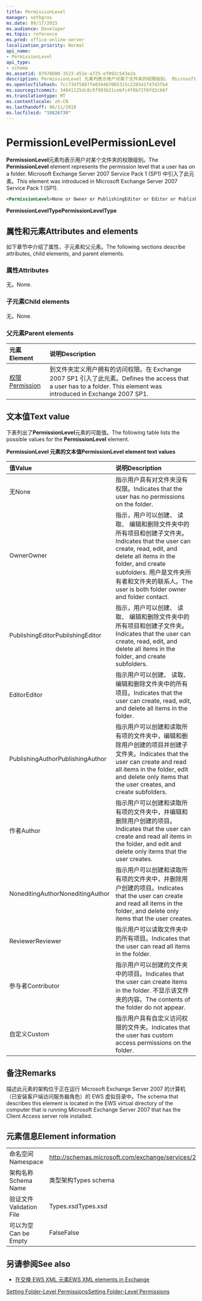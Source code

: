 ```yaml
---
title: PermissionLevel
manager: sethgros
ms.date: 09/17/2015
ms.audience: Developer
ms.topic: reference
ms.prod: office-online-server
localization_priority: Normal
api_name:
- PermissionLevel
api_type:
- schema
ms.assetid: 87978600-3523-451e-a725-ef092c543e2a
description: PermissionLevel 元素均表示用户对某个文件夹的权限级别。 Microsoft Exchange Server 2007 Service Pack 1 (SP1) 中引入了此元素。
ms.openlocfilehash: 7cc734f5807fe039467065315c220341f47d3fb4
ms.sourcegitcommit: 34041125dc8c5f993b21cebfc4f8b72f0fd2cb6f
ms.translationtype: MT
ms.contentlocale: zh-CN
ms.lasthandoff: 06/11/2018
ms.locfileid: "19826730"
---
```

# <a name="permissionlevel"></a><span data-ttu-id="7965e-104">PermissionLevel</span><span class="sxs-lookup"><span data-stu-id="7965e-104">PermissionLevel</span></span>

<span data-ttu-id="7965e-105">**PermissionLevel**元素均表示用户对某个文件夹的权限级别。</span><span class="sxs-lookup"><span data-stu-id="7965e-105">The **PermissionLevel** element represents the permission level that a user has on a folder.</span></span> <span data-ttu-id="7965e-106">Microsoft Exchange Server 2007 Service Pack 1 (SP1) 中引入了此元素。</span><span class="sxs-lookup"><span data-stu-id="7965e-106">This element was introduced in Microsoft Exchange Server 2007 Service Pack 1 (SP1).</span></span> 
  
```xml
<PermissionLevel>None or Owner or PublishingEditor or Editor or PublishingAuthor or Author or NoneditingAuthor or Reviewer or Contributor or Custom</PermissionLevel>
```

 <span data-ttu-id="7965e-107">**PermissionLevelType**</span><span class="sxs-lookup"><span data-stu-id="7965e-107">**PermissionLevelType**</span></span>
## <a name="attributes-and-elements"></a><span data-ttu-id="7965e-108">属性和元素</span><span class="sxs-lookup"><span data-stu-id="7965e-108">Attributes and elements</span></span>

<span data-ttu-id="7965e-109">如下章节中介绍了属性、子元素和父元素。</span><span class="sxs-lookup"><span data-stu-id="7965e-109">The following sections describe attributes, child elements, and parent elements.</span></span>
  
### <a name="attributes"></a><span data-ttu-id="7965e-110">属性</span><span class="sxs-lookup"><span data-stu-id="7965e-110">Attributes</span></span>

<span data-ttu-id="7965e-111">无。</span><span class="sxs-lookup"><span data-stu-id="7965e-111">None.</span></span>
  
### <a name="child-elements"></a><span data-ttu-id="7965e-112">子元素</span><span class="sxs-lookup"><span data-stu-id="7965e-112">Child elements</span></span>

<span data-ttu-id="7965e-113">无。</span><span class="sxs-lookup"><span data-stu-id="7965e-113">None.</span></span>
  
### <a name="parent-elements"></a><span data-ttu-id="7965e-114">父元素</span><span class="sxs-lookup"><span data-stu-id="7965e-114">Parent elements</span></span>

|<span data-ttu-id="7965e-115">**元素**</span><span class="sxs-lookup"><span data-stu-id="7965e-115">**Element**</span></span>|<span data-ttu-id="7965e-116">**说明**</span><span class="sxs-lookup"><span data-stu-id="7965e-116">**Description**</span></span>|
|:-----|:-----|
|[<span data-ttu-id="7965e-117">权限</span><span class="sxs-lookup"><span data-stu-id="7965e-117">Permission</span></span>](permission.md) <br/> |<span data-ttu-id="7965e-p103">到文件夹定义用户拥有的访问权限。在 Exchange 2007 SP1 引入了此元素。</span><span class="sxs-lookup"><span data-stu-id="7965e-p103">Defines the access that a user has to a folder. This element was introduced in Exchange 2007 SP1.</span></span>  <br/> |
   
## <a name="text-value"></a><span data-ttu-id="7965e-120">文本值</span><span class="sxs-lookup"><span data-stu-id="7965e-120">Text value</span></span>

<span data-ttu-id="7965e-121">下表列出了**PermissionLevel**元素的可能值。</span><span class="sxs-lookup"><span data-stu-id="7965e-121">The following table lists the possible values for the **PermissionLevel** element.</span></span> 
  
<span data-ttu-id="7965e-122">**PermissionLevel 元素的文本值**</span><span class="sxs-lookup"><span data-stu-id="7965e-122">**PermissionLevel element text values**</span></span>

|<span data-ttu-id="7965e-123">**值**</span><span class="sxs-lookup"><span data-stu-id="7965e-123">**Value**</span></span>|<span data-ttu-id="7965e-124">**说明**</span><span class="sxs-lookup"><span data-stu-id="7965e-124">**Description**</span></span>|
|:-----|:-----|
|<span data-ttu-id="7965e-125">无</span><span class="sxs-lookup"><span data-stu-id="7965e-125">None</span></span>  <br/> |<span data-ttu-id="7965e-126">指示用户具有对文件夹没有权限。</span><span class="sxs-lookup"><span data-stu-id="7965e-126">Indicates that the user has no permissions on the folder.</span></span>  <br/> |
|<span data-ttu-id="7965e-127">Owner</span><span class="sxs-lookup"><span data-stu-id="7965e-127">Owner</span></span>  <br/> |<span data-ttu-id="7965e-128">指示，用户可以创建、 读取、 编辑和删除文件夹中的所有项目和创建子文件夹。</span><span class="sxs-lookup"><span data-stu-id="7965e-128">Indicates that the user can create, read, edit, and delete all items in the folder, and create subfolders.</span></span> <span data-ttu-id="7965e-129">用户是文件夹所有者和文件夹的联系人。</span><span class="sxs-lookup"><span data-stu-id="7965e-129">The user is both folder owner and folder contact.</span></span>  <br/> |
|<span data-ttu-id="7965e-130">PublishingEditor</span><span class="sxs-lookup"><span data-stu-id="7965e-130">PublishingEditor</span></span>  <br/> |<span data-ttu-id="7965e-131">指示，用户可以创建、 读取、 编辑和删除文件夹中的所有项目和创建子文件夹。</span><span class="sxs-lookup"><span data-stu-id="7965e-131">Indicates that the user can create, read, edit, and delete all items in the folder, and create subfolders.</span></span>  <br/> |
|<span data-ttu-id="7965e-132">Editor</span><span class="sxs-lookup"><span data-stu-id="7965e-132">Editor</span></span>  <br/> |<span data-ttu-id="7965e-133">指示用户可以创建、 读取、 编辑和删除文件夹中的所有项目。</span><span class="sxs-lookup"><span data-stu-id="7965e-133">Indicates that the user can create, read, edit, and delete all items in the folder.</span></span>  <br/> |
|<span data-ttu-id="7965e-134">PublishingAuthor</span><span class="sxs-lookup"><span data-stu-id="7965e-134">PublishingAuthor</span></span>  <br/> |<span data-ttu-id="7965e-135">指示用户可以创建和读取所有项的文件夹中，编辑和删除用户创建的项目并创建子文件夹。</span><span class="sxs-lookup"><span data-stu-id="7965e-135">Indicates that the user can create and read all items in the folder, edit and delete only items that the user creates, and create subfolders.</span></span>  <br/> |
|<span data-ttu-id="7965e-136">作者</span><span class="sxs-lookup"><span data-stu-id="7965e-136">Author</span></span>  <br/> |<span data-ttu-id="7965e-137">指示用户可以创建和读取所有项的文件夹中，并编辑和删除用户创建的项目。</span><span class="sxs-lookup"><span data-stu-id="7965e-137">Indicates that the user can create and read all items in the folder, and edit and delete only items that the user creates.</span></span>  <br/> |
|<span data-ttu-id="7965e-138">NoneditingAuthor</span><span class="sxs-lookup"><span data-stu-id="7965e-138">NoneditingAuthor</span></span>  <br/> |<span data-ttu-id="7965e-139">指示用户可以创建和读取所有项的文件夹中，并删除用户创建的项目。</span><span class="sxs-lookup"><span data-stu-id="7965e-139">Indicates that the user can create and read all items in the folder, and delete only items that the user creates.</span></span>  <br/> |
|<span data-ttu-id="7965e-140">Reviewer</span><span class="sxs-lookup"><span data-stu-id="7965e-140">Reviewer</span></span>  <br/> |<span data-ttu-id="7965e-141">指示用户可以读取文件夹中的所有项目。</span><span class="sxs-lookup"><span data-stu-id="7965e-141">Indicates that the user can read all items in the folder.</span></span>  <br/> |
|<span data-ttu-id="7965e-142">参与者</span><span class="sxs-lookup"><span data-stu-id="7965e-142">Contributor</span></span>  <br/> |<span data-ttu-id="7965e-143">指示用户可以创建的文件夹中的项目。</span><span class="sxs-lookup"><span data-stu-id="7965e-143">Indicates that the user can create items in the folder.</span></span> <span data-ttu-id="7965e-144">不显示该文件夹的内容。</span><span class="sxs-lookup"><span data-stu-id="7965e-144">The contents of the folder do not appear.</span></span>  <br/> |
|<span data-ttu-id="7965e-145">自定义</span><span class="sxs-lookup"><span data-stu-id="7965e-145">Custom</span></span>  <br/> |<span data-ttu-id="7965e-146">指示用户具有自定义访问权限的文件夹。</span><span class="sxs-lookup"><span data-stu-id="7965e-146">Indicates that the user has custom access permissions on the folder.</span></span>  <br/> |
   
## <a name="remarks"></a><span data-ttu-id="7965e-147">备注</span><span class="sxs-lookup"><span data-stu-id="7965e-147">Remarks</span></span>

<span data-ttu-id="7965e-148">描述此元素的架构位于正在运行 Microsoft Exchange Server 2007 的计算机（已安装客户端访问服务器角色）的 EWS 虚拟目录中。</span><span class="sxs-lookup"><span data-stu-id="7965e-148">The schema that describes this element is located in the EWS virtual directory of the computer that is running Microsoft Exchange Server 2007 that has the Client Access server role installed.</span></span>
  
## <a name="element-information"></a><span data-ttu-id="7965e-149">元素信息</span><span class="sxs-lookup"><span data-stu-id="7965e-149">Element information</span></span>

|||
|:-----|:-----|
|<span data-ttu-id="7965e-150">命名空间</span><span class="sxs-lookup"><span data-stu-id="7965e-150">Namespace</span></span>  <br/> |http://schemas.microsoft.com/exchange/services/2006/types  <br/> |
|<span data-ttu-id="7965e-151">架构名称</span><span class="sxs-lookup"><span data-stu-id="7965e-151">Schema Name</span></span>  <br/> |<span data-ttu-id="7965e-152">类型架构</span><span class="sxs-lookup"><span data-stu-id="7965e-152">Types schema</span></span>  <br/> |
|<span data-ttu-id="7965e-153">验证文件</span><span class="sxs-lookup"><span data-stu-id="7965e-153">Validation File</span></span>  <br/> |<span data-ttu-id="7965e-154">Types.xsd</span><span class="sxs-lookup"><span data-stu-id="7965e-154">Types.xsd</span></span>  <br/> |
|<span data-ttu-id="7965e-155">可以为空</span><span class="sxs-lookup"><span data-stu-id="7965e-155">Can be Empty</span></span>  <br/> |<span data-ttu-id="7965e-156">False</span><span class="sxs-lookup"><span data-stu-id="7965e-156">False</span></span>  <br/> |
   
## <a name="see-also"></a><span data-ttu-id="7965e-157">另请参阅</span><span class="sxs-lookup"><span data-stu-id="7965e-157">See also</span></span>



- [<span data-ttu-id="7965e-158">在交换 EWS XML 元素</span><span class="sxs-lookup"><span data-stu-id="7965e-158">EWS XML elements in Exchange</span></span>](ews-xml-elements-in-exchange.md)


[<span data-ttu-id="7965e-159">Setting Folder-Level Permissions</span><span class="sxs-lookup"><span data-stu-id="7965e-159">Setting Folder-Level Permissions</span></span>](http://msdn.microsoft.com/library/c7530e86-5112-401c-b10a-9c054ae59f07%28Office.15%29.aspx)

